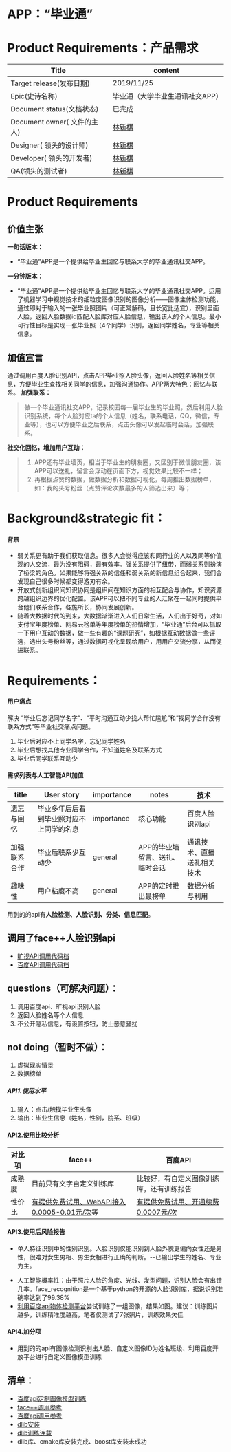# APP：“毕业通”
# Product Requirements：产品需求

Title | content
---|---
Target release(发布日期) | 2019/11/25
Epic(史诗名称) | 毕业通（大学毕业生通讯社交APP）
Document status(文档状态) | 已完成
Document owner( 文件的主人) | [林新棋](https://gitee.com/xinqi3050)
Designer( 领头的设计师) | [林新棋](https://gitee.com/xinqi3050)
Developer( 领头的开发者) | [林新棋](https://gitee.com/xinqi3050)
QA(领头的测试者) | [林新棋](https://gitee.com/xinqi3050)


# Product Requirements  
## 价值主张
**一句话版本：**
- “毕业通”APP是一个提供给毕业生回忆与联系大学的毕业通讯社交APP。

**一分钟版本：**
- “毕业通”APP是一个提供给毕业生回忆与联系大学的毕业通讯社交APP。运用了机器学习中视觉技术的细粒度图像识别的图像分析——图像主体检测功能，通过即对于输入的一张毕业照图片（可正常解码，且长宽比适宜），识别里面人脸，返回人脸数据id匹配人脸库对应人脸信息，输出该人的个人信息。最小可行性目标是实现一张毕业照（4个同学）识别，返回同学姓名，专业等相关信息。

## 加值宣言
  通过调用百度人脸识别API，点击APP毕业照人脸头像，返回人脸姓名等相关信息，方便毕业生查找相关同学的信息，加强沟通协作。APP两大特色：回忆与联系。
 **加强联系：**
> 做一个毕业通讯社交APP，记录校园每一届毕业生的毕业照，然后利用人脸识别系统，每个人脸对应ta的个人信息（姓名，联系电话，QQ，微信，专业等），也可以方便毕业之后联系，点击头像可以发起临时会话，加强联系。

 **社交化回忆，增加用户互动：**
> 1. APP还有毕业墙页，相当于毕业生的朋友圈，又区别于微信朋友圈，该APP可以送礼，留言会浮动在页面下方，视觉效果比较不一样；
> 2. 再根据点赞的数据，做数据分析和数据可视化，每周推出数据榜单，如：我的头号粉丝（点赞评论次数最多的人筛选出来）等；

# Background&strategic fit：
#### 背景
- 弱关系更有助于我们获取信息。很多人会觉得应该和同行业的人以及同等价值观的人交流，最为没有阻碍，最有效率。强关系提供了纽带，而弱关系则扮演了桥梁的角色。如果能够将强关系的信任和弱关系的新信息组合起来，我们会发现自己很多时候都变得游刃有余。
- 开放式创新组织间知识协同是组织间在知识方面的相互配合与协作，知识资源跨越组织边界的优化配置。该APP可以把不同专业的人汇聚在一起同时提供平台他们联系合作，各施所长，协同发展创新。
- 随着大数据时代的到来，大数据渐渐进入人们日常生活，人们出于好奇，对如支付宝年度榜单、网易云榜单等年度榜单的热情增加，“毕业通”后台可以抓取一下用户互动的数据，做一些有趣的“课题研究”，如根据互动数据做一些评选，选出头号粉丝等，通过数据可视化呈现给用户，用用户交流分享，从而促进联系。

# Requirements：
#### 用户痛点
解决 “毕业后忘记同学名字”、“平时沟通互动少找人帮忙尴尬”和“找同学合作没有联系方式”等毕业社交痛点问题。

1. 毕业后对应不上同学名字，忘记同学姓名
2. 毕业后想找其他专业同学合作，不知道姓名及联系方式
3. 毕业后同学联系互动少
#### 需求列表与人工智能API加值

title | User story |  importance |notes |技术
--- | --- |--- |--- |---
遗忘与回忆 | 毕业多年后后看到毕业照对应不上同学的名息|importance |核心功能|百度人脸识别api
加强联系合作 | 毕业后联系少互动少|general|APP的毕业墙留言、送礼、临时会话|通讯技术、直播送礼相关技术
趣味性 | 用户粘度不高|general|APP的定时推出最榜单|数据分析与利用

用到的的api有**人脸检测、人脸识别、分类、信息匹配**。

## 调用了face++人脸识别api
* [旷视API调用代码档]()
* [百度API调用代码档]()

## questions（可解决问题）：
1. 调用百度api、旷视api识别人脸
2. 返回人脸姓名等个人信息
3. 不公开隐私信息，有设置按钮，防止恶意骚扰

## not doing（暂时不做）：
 1. 虚拟现实情景
 2. 数据榜单

##### API1.使用水平
1.  输入：点击/触摸毕业生头像
2.  输出：毕业生信息（姓名，性别，院系、班级）

#### API2.使用比较分析
对比项 | face++ | 百度API
---|---|---
成熟度 |目前只有文字自定义训练库 | 比较好，有自定义图像训练库，还有训练报告
性价比 | [有提供免费试用、WebAPI接入0.0005-0.01元/次](https://www.faceplusplus.com.cn/v2/pricing/)等 | 	[有提供免费试用、开通续费0.0007元/次](https://console.bce.baidu.com/ai/#/ai/imagerecognition/overview/index)

#### API3.使用后风险报告
* 单人特征识别中的性别识别。人脸识别仅能识别到人脸外貌更偏向女性还是男性，很难对女生男相、男生女相进行正确的判断。--已输出学生的姓名、专业为主。<br>
- 人工智能概率性：由于照片人脸的角度、光线、发型问题，识别人脸会有出错几率。face_recognition是一个基于python的开源的人脸识别库，据说识别准确率达到了99.38%
- [利用百度api物体检测平台](http://ai.baidu.com/easydl/image)尝试训练了一组图像，结果如图。建议：训练图片越多，训练精准度越高，笔者仅测试了7张照片，训练效果欠佳

#### API4.加分项
- 用到的的api有图像检测识别出人脸、自定义图像ID为姓名班级、利用百度开放平台进行自定义图像模型训练

## 清单：
* [百度api定制图像模型训练](http://ai.baidu.com/easydl/app/2/model)
* [face++调用参考](https://blog.csdn.net/qq_37588821/article/details/80633563)
* [百度api调用参考](https://blog.csdn.net/qq_40821981/article/details/81630552)
* [dlib安装](https://www.cnblogs.com/AdaminXie/p/9032224.html)
* [dlib训练连载](https://blog.csdn.net/hongbin_xu/article/details/78347484)
* dlib库、cmake库安装完成、boost库安装未成功
